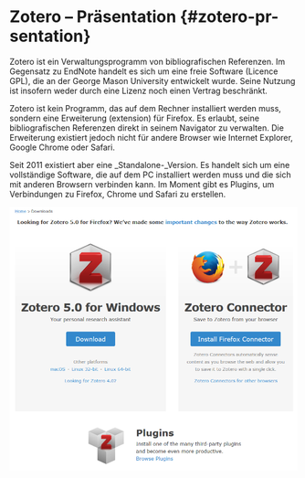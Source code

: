 # Zotero – Präsentation {#zotero-pr-sentation}

Zotero ist ein Verwaltungsprogramm von bibliografischen Referenzen. Im Gegensatz zu EndNote handelt es sich um eine freie Software \(Licence GPL\), die an der George Mason University entwickelt wurde. Seine Nutzung ist insofern weder durch eine Lizenz noch einen Vertrag beschränkt.

Zotero ist kein Programm, das auf dem Rechner installiert werden muss, sondern eine Erweiterung \(extension\) für Firefox. Es erlaubt, seine bibliografischen Referenzen direkt in seinem Navigator zu verwalten. Die Erweiterung existiert jedoch nicht für andere Browser wie Internet Explorer, Google Chrome oder Safari.

Seit 2011 existiert aber eine \_Standalone-\_Version. Es handelt sich um eine vollständige Software, die auf dem PC installiert werden muss und die sich mit anderen Browsern verbinden kann. Im Moment gibt es Plugins, um Verbindungen zu Firefox, Chrome und Safari zu erstellen.

![](/assets/zoterowebseite.png)

